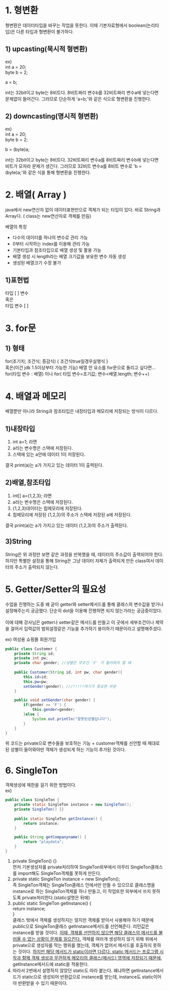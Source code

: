 # 1. 형변환
형변환은 데이터타입을 바꾸는 작업을 뜻한다. 이때 기본자료형에서 boolean(논리타입)은 다른 타입과 형변환이 불가하다.

## 1) upcasting(묵시적 형변환)
ex)    
int a = 20;    
byte b = 2;    

a = b;    

int는 32bit이고 byte는 8비트다. 8비트짜리 변수b를 32비트짜리 변수a에 넣는다면 문제없이 들어간다. 그러므로 단순하게 'a=b;'와 같은 식으로 형변환을 진행한다.

## 2) downcasting(명시적 형변환)
ex)    
int a = 20;    
byte b = 2;     

b = (byte)a;    

int는 32bit이고 byte는 8비트다. 32비트짜리 변수a를 8비트짜리 변수b에 넣는다면 비트가 모자라 문제가 생긴다. 그러므로 32비트 변수a를 8비트 변수로 'b = (byte)a;'와 같은 식을 통해 형변환을 진행한다.


# 2. 배열( Array )
java에서 new연산자 없이 데이터표현만으로 객체가 되는 타입이 있다. 바로 String과 Array다.
( class는 new연산자로 객체를 만듬)

배열의 특징
- 다수의 데이터를 하나의 변수로 관리 가능
- 0부터 시작하는 index를 이용해 관리 가능
- 기본타입과 참조타입으로 배열 생성 및 활용 가능
- 배열 생성 시 length라는 배열 크기값을 보유한 변수 자동 생성
- 생성된 배열크기 수정 불가

## 1)표현법
타입 [ ] 변수     
혹은     
타입 변수 [ ]    

# 3. for문
## 1) 형태
for(초기치; 조건식; 증감식) { 조건식true일경우실행식 }     
혹은(이건 jdk 1.5이상부터 가능한 기능)  배열 안 요소를 for문으로 돌리고 싶다면...          
for(타입 변수 : 배열) 이나   for( 타입 변수=초기값; 변수<배열.length; 변수++)    

# 4. 배열과 메모리
배열뿐만 아니라 String과 참조타입은 내장타입과 메모리에 저장되는 방식이 다르다.     
## 1)내장타입
1. int a=1; 라면
2. a라는 변수명은 스택에 저장된다.
3. 스택에 있는 a안에 데이터 1이 저장된다.   

결국 print(a)는 a가 가지고 있는 데이터 1이 출력된다.    

## 2)배열,참조타입
1. int[] a={1,2,3}; 라면
2. a라는 변수명은 스택에 저장된다.
3. {1,2,3}데이터는 힙메모리에 저장된다.
4. 힙메모리에 저장된 {1,2,3}의 주소가 스택에 저장된 a에 저장된다.     

결국 print(a)는 a가 가지고 있는 데이터 (1,2,3)의 주소가 출력된다.

## 3)String
String은 위 과정만 보면 같은 과정을 반복했을 때, 데이터의 주소값이 출력되어야 한다. 하지만 특별한 설정을 통해 String은 그냥 데이터 자체가 출력되게 만든 class여서 데이터의 주소가 출력되지 않는다.



# 5. Getter/Setter의 필요성
수업을 진행하는 도중 왜 굳이 getter와 setter메서드를 통해 클래스의 변수값을 받거나 설정해주는지 궁금했다. 단순히 dot을 이용해 진행하면 되지 않는가라는 궁금증이었다.    
</br>
이에 대해 강사님은 getter나 setter같은 메서드를 만들고 이 곳에서 세부조건이나 제약을 걸어서 입력값의 범위설정같은 기능을 추가하기 용이하기 때문이라고 설명해주셨다.    

ex) 여성용 쇼핑몰 회원가입     
```java
public class Customer {
	private String id;
	private int pw;
	private char gender; //성별은 무조건 'F' 가 들어와야 할 때
	
	public Customer(String id, int pw, char gender){
		this.id=id;
		this.pw=pw;
		setGender(gender); ///!!!!!여기가 중요한 부분
	}

	public void setGender(char gender) {
		if(gender == 'F') {
			this.gender=gender;
		}else {
			System.out.println("잘못된성별입니다");
		}
	}
}
```
위 코드는 private으로 변수들을 보호하는 기능 + customer객체를 선언할 때 제대로 된 성별이 들어와야만 객체가 생성되게 하는 기능이 추가된 것이다.

# 6. SingleTon
객체생성에 제한을 걸기 위한 방법이다.    
ex)
```java
public class SingleTon {
	private static SingleTon instance = new SingleTon();
	private SingleTon() {}
	
	public static SingleTon getInstance() {
		return instance;
	}

	public String getCompanyname() {
		return "playdata";
	}
}
```
1. private SingleTon() {}    
먼저 기본생성자를 private처리하여 SingleTon외부에서 아무리 SingleTon클래스를 import해도 SingleTon객체를 못하게 만든다.
2. private static SingleTon instance = new SingleTon();     
즉 SingleTon객체는 SingleTon클래스 안에서만 만들 수 있으므로 클래스명을 instance로 하는 SingleTon객체를 하나 만들고, 이 작업또한 외부에서 쓰지 못하도록 private처리한다.(static설명은 뒤에)    
3. public static SingleTon getInstance() {    
		return instance;    
	}    
클래스 밖에서 객체를 생성하지는 않지만 객체를 받아서 사용해야 하기 때문에 public으로 SingleTon클래스 getInstance메서드를 선언해준다. 리턴값은 instance를 받을 것이다. <u>이때, 객체를 선언하지 않으면 해당 클래스의 메서드를 불러올 수 없는 상황이 문제를 일으킨다.</u> 객체를 여러개 생성하지 않기 위해 위에서 private으로 생성자를 막는 행위를 했는데, 객체가 없어서 메서드를 호출하지 못하는 것이다. <u>하지만 해당 메서드가 static이라면 다르다. static 메서드는 프로그램 시작과 함께 객체 생성과 무관하게 메모리의 클래스(메서드) 영역에 저장되기 때문에,</u> getInstance메서드에 static을 적용한다.     
4. 따라서 2번에서 설명하지 않았던 static도 따라 붙는다. 왜냐하면 getInstance메서드가 static으로 생성되어 반환값으로 instance를 받는데, instance도 static이어야 반환받을 수 있기 때문이다.
